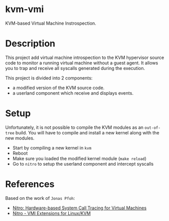 # kvm-vmi

KVM-based Virtual Machine Instrospection.

# Description

This project add virtual machine introspection to the KVM hypervisor source code
to monitor a running virtual machine without a guest agent.
It allows you to trap and receive all syscalls generated during the execution.

This project is divided into 2 components:
- a modified version of the KVM source code.
- a userland component which receive and displays events.

# Setup

Unfortunately, it is not possible to compile the KVM modules as an `out-of-tree`
build. You will have to compile and install a new kernel along with the new modules.

- Start by compiling a new kernel in `kvm`
- Reboot
- Make sure you loaded the modified kernel module (`make reload`)
- Go to `nitro` to setup the userland component and intercept syscalls


# References

Based on the work of `Jonas Pfoh`:
- [Nitro: Hardware-based System Call Tracing for Virtual Machines](https://www.sec.in.tum.de/assets/staff/pfoh/PfohSchneider2011a.pdf)
- [Nitro - VMI Extensions for Linux/KVM](http://nitro.pfoh.net/)

